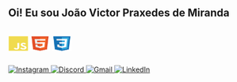 ## Oi! Eu sou João Victor Praxedes de Miranda

<div style="display: inline_block"><br>
  <img align="center" alt="Rafa-Js" height="30" width="40" src="https://raw.githubusercontent.com/devicons/devicon/master/icons/javascript/javascript-plain.svg">
  <img align="center" alt="Rafa-HTML" height="30" width="40" src="https://raw.githubusercontent.com/devicons/devicon/master/icons/html5/html5-original.svg">
  <img align="center" alt="Rafa-CSS" height="30" width="40" src="https://raw.githubusercontent.com/devicons/devicon/master/icons/css3/css3-original.svg">

</div>

##

<a href="https://www.instagram.com/joao011s">
  <img src="https://img.shields.io/badge/Instagram-%23E4405F.svg?style=for-the-badge&logo=Instagram&logoColor=white" alt="Instagram" width="135">
</a>
<a href="https://discord.gg/j9Y5upJ4">
  <img src="https://img.shields.io/badge/Discord-%235865F2.svg?style=for-the-badge&logo=Discord&logoColor=white" alt="Discord" width="110">
</a>
<a href="mailto:joaovictorpraxedes60@gmail.com">
  <img src="https://img.shields.io/badge/Gmail-%23EA4335.svg?style=for-the-badge&logo=Gmail&logoColor=white" alt="Gmail" width="95">
</a>
<a href="https://www.linkedin.com/in/joão-victor-praxedes-de-miranda-189246354" target="_blank">
  <img src="https://img.shields.io/badge/LinkedIn-%230077B5.svg?style=for-the-badge&logo=linkedin&logoColor=white" alt="LinkedIn">
</a>

<!--<a href="SEU_LINK_DA_TWITCH">
  <img src="https://img.shields.io/badge/Twitch-%239146FF.svg?style=for-the-badge&logo=Twitch&logoColor=white" alt="Twitch" width="100">
</a>


<!--
**joaomiranda01/joaomiranda01** is a ✨ _special_ ✨ repository because its `README.md` (this file) appears on your GitHub profile.

Here are some ideas to get you started:


- 🌱 I’m currently learning ...
- 👯 I’m looking to collaborate on ...
- 🤔 I’m looking for help with ...
- 📫 How to reach me: ...

-->
